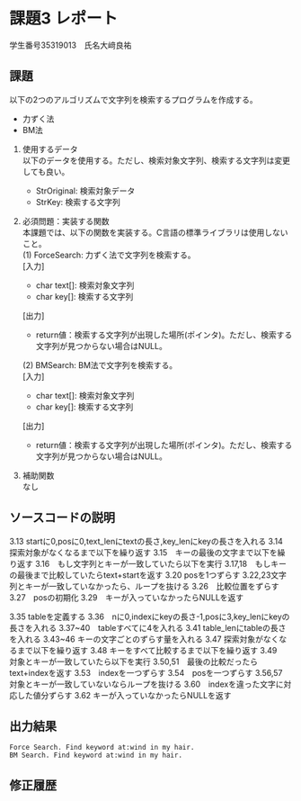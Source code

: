 # 課題3 レポート
学生番号35319013　氏名大﨑良祐


## 課題  

以下の2つのアルゴリズムで文字列を検索するプログラムを作成する。  
- 力ずく法
- BM法

1. 使用するデータ  
以下のデータを使用する。ただし、検索対象文字列、検索する文字列は変更しても良い。  
    - StrOriginal: 検索対象データ
    - StrKey: 検索する文字列

2. 必須問題：実装する関数  
本課題では、以下の関数を実装する。C言語の標準ライブラリは使用しないこと。  
    (1) ForceSearch: 力ずく法で文字列を検索する。  
    [入力]  
    - char text[]: 検索対象文字列  
    - char key[]: 検索する文字列  

    [出力]  
    - return値：検索する文字列が出現した場所(ポインタ)。ただし、検索する文字列が見つからない場合はNULL。  

    (2) BMSearch: BM法で文字列を検索する。  
    [入力]  
    - char text[]: 検索対象文字列  
    - char key[]: 検索する文字列  
 
    [出力]  
    - return値：検索する文字列が出現した場所(ポインタ)。ただし、検索する文字列が見つからない場合はNULL。  

3. 補助関数  
なし

## ソースコードの説明
3.13 startに0,posに0,text_lenにtextの長さ,key_lenにkeyの長さを入れる
3.14　探索対象がなくなるまで以下を繰り返す
3.15　キーの最後の文字まで以下を繰り返す
3.16　もし文字列とキーが一致していたら以下を実行
3.17,18　もしキーの最後まで比較していたらtext+startを返す
3.20 posを1つずらす
3.22,23文字列とキーが一致していなかったら、ループを抜ける
3.26　比較位置をずらす
3.27　posの初期化
3.29　キーが入っていなかったらNULLを返す

3.35 tableを定義する
3.36　nに0,indexにkeyの長さ-1,posに3,key_lenにkeyの長さを入れる
3.37~40　tableすべてに4を入れる
3.41 table_lenにtableの長さを入れる
3.43~46 キーの文字ごとのずらす量を入れる
3.47 探索対象がなくなるまで以下を繰り返す
3.48 キーをすべて比較するまで以下を繰り返す
3.49　対象とキーが一致していたら以下を実行
3.50,51　最後の比較だったらtext+indexを返す
3.53　indexを一つずらす
3.54　posを一つずらす
3.56,57 対象とキーが一致していないならループを抜ける
3.60　indexを違った文字に対応した値分ずらす
3.62 キーが入っていなかったらNULLを返す


## 出力結果

```
Force Search. Find keyword at:wind in my hair.
BM Search. Find keyword at:wind in my hair.
```

## 修正履歴

